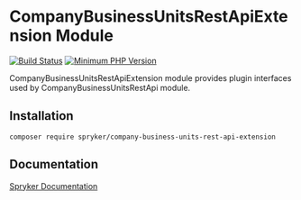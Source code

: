 # CompanyBusinessUnitsRestApiExtension Module
[![Build Status](https://travis-ci.org/spryker/company-business-units-rest-api-extension.svg)](https://travis-ci.org/spryker/company-business-units-rest-api-extension)
[![Minimum PHP Version](https://img.shields.io/badge/php-%3E%3D%207.3-8892BF.svg)](https://php.net/)

CompanyBusinessUnitsRestApiExtension module provides plugin interfaces used by CompanyBusinessUnitsRestApi module.

## Installation

```
composer require spryker/company-business-units-rest-api-extension
```

## Documentation

[Spryker Documentation](https://academy.spryker.com/developing_with_spryker/module_guide/modules.html)
